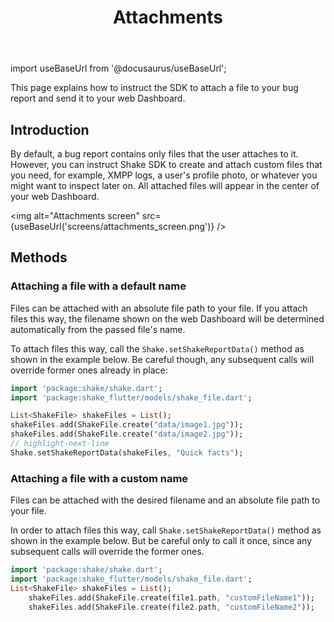 ﻿---
id: attachments
title: Attachments
---
import useBaseUrl from '@docusaurus/useBaseUrl';

This page explains how to instruct the SDK to attach a file to your bug report and send it to your web Dashboard.

## Introduction
By default, a bug report contains only files that the user attaches to it.
However, you can instruct Shake SDK to create and attach custom files that you need, for example,
XMPP logs, a user's profile photo, or whatever you might want to inspect later on.
 All attached files will appear in the center of your web Dashboard.

<img
  alt="Attachments screen"
  src={useBaseUrl('screens/attachments_screen.png')}
/>


## Methods
### Attaching a file with a default name
Files can be attached with an absolute file path to your file.
If you attach files this way, the filename shown on the web Dashboard
will be determined automatically from the passed file's name.

To attach files this way, call the `Shake.setShakeReportData()` method as shown in the example below.
Be careful though, any subsequent calls will override former ones already in place:

```dart title="lib/main.dart"
import 'package:shake/shake.dart';
import 'package:shake_flutter/models/shake_file.dart';

List<ShakeFile> shakeFiles = List();
shakeFiles.add(ShakeFile.create("data/image1.jpg"));
shakeFiles.add(ShakeFile.create("data/image2.jpg"));
// highlight-next-line
Shake.setShakeReportData(shakeFiles, "Quick facts");
```

### Attaching a file with a custom name
Files can be attached with the desired filename and an absolute file path to your file.

In order to attach files this way, call `Shake.setShakeReportData()` method as shown in the example below. 
But be careful only to call it once, since any subsequent calls will override the former ones.

```dart title="lib/main.dart"
import 'package:shake/shake.dart';
import 'package:shake_flutter/models/shake_file.dart';
List<ShakeFile> shakeFiles = List();
    shakeFiles.add(ShakeFile.create(file1.path, "customFileName1"));
    shakeFiles.add(ShakeFile.create(file2.path, "customFileName2"));
```